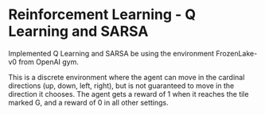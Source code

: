# Reinforcement Learning - Q Learning and SARSA

Implemented Q Learning and SARSA be using the environment FrozenLake-v0 from OpenAI gym. 

This is a discrete environment where the agent can move in the cardinal directions (up, down, left, right), but is not guaranteed to move in the direction it chooses. The agent gets a reward of 1 when it reaches the tile marked G, and a reward of 0 in all other settings.
